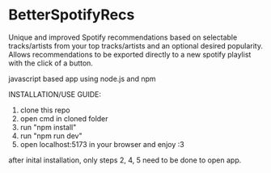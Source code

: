 # BetterSpotifyRecs
Unique and improved Spotify recommendations based on selectable tracks/artists from your top tracks/artists and an optional desired popularity. Allows recommendations to be exported directly to a new spotify playlist with the click of a button. 

javascript based app using node.js and npm

INSTALLATION/USE GUIDE:
1. clone this repo
2. open cmd in cloned folder
3. run "npm install"
4. run "npm run dev"
5. open localhost:5173 in your browser and enjoy :3

after inital installation, only steps 2, 4, 5 need to be done to open app.

